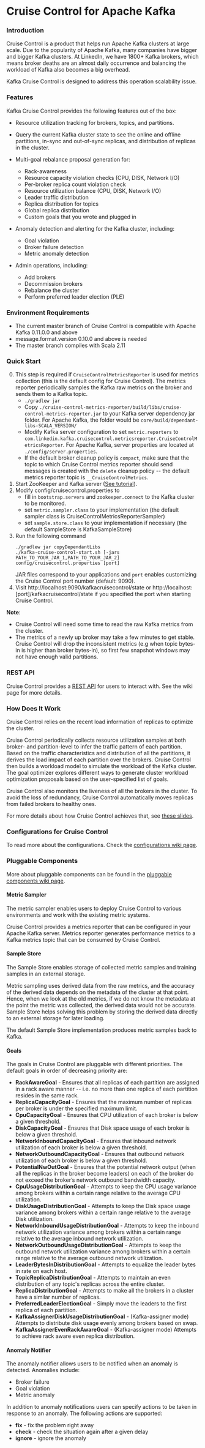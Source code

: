 Cruise Control for Apache Kafka
===================

### Introduction ###
  Cruise Control is a product that helps run Apache Kafka clusters at large scale. Due to the popularity of 
  Apache Kafka, many companies have bigger and bigger Kafka clusters. At LinkedIn, we have 1800+ Kafka brokers, 
  which means broker deaths are an almost daily occurrence and balancing the workload of Kafka also becomes a big overhead. 
  
  Kafka Cruise Control is designed to address this operation scalability issue.
  
### Features ###
  Kafka Cruise Control provides the following features out of the box:
  
  * Resource utilization tracking for brokers, topics, and partitions.
  
  * Query the current Kafka cluster state to see the online and offline partitions, in-sync and out-of-sync replicas, and
  distribution of replicas in the cluster.
  
  * Multi-goal rebalance proposal generation for:
    * Rack-awareness
    * Resource capacity violation checks (CPU, DISK, Network I/O)
    * Per-broker replica count violation check
    * Resource utilization balance (CPU, DISK, Network I/O)
    * Leader traffic distribution
    * Replica distribution for topics
    * Global replica distribution
    * Custom goals that you wrote and plugged in
  
  * Anomaly detection and alerting for the Kafka cluster, including:
    * Goal violation
    * Broker failure detection
    * Metric anomaly detection
  
  * Admin operations, including:
    * Add brokers
    * Decommission brokers
    * Rebalance the cluster
    * Perform preferred leader election (PLE)

### Environment Requirements
* The current master branch of Cruise Control is compatible with Apache Kafka 0.11.0.0 and above
* message.format.version 0.10.0 and above is needed
* The master branch compiles with Scala 2.11

### Quick Start ###
0. This step is required if `CruiseControlMetricsReporter` is used for metrics collection (this is the default config
for Cruise Control). The metrics reporter periodically samples the Kafka raw metrics on the broker and sends them 
to a Kafka topic.
    * ```./gradlew jar```
    * Copy `./cruise-control-metrics-reporter/build/libs/cruise-control-metrics-reporter.jar` to your Kafka server 
    dependency jar folder. For Apache Kafka, the folder would be `core/build/dependant-libs-SCALA_VERSION/`
    * Modify Kafka server configuration to set `metric.reporters` to 
    `com.linkedin.kafka.cruisecontrol.metricsreporter.CruiseControlMetricsReporter`. For Apache Kafka, server properties
    are located at `./config/server.properties`.
    * If the default broker cleanup policy is `compact`, make sure that the topic to which Cruise Control metrics 
    reporter should send messages is created with the `delete` cleanup policy -- the default metrics reporter topic is
    `__CruiseControlMetrics`.
1. Start ZooKeeper and Kafka server ([See tutorial](https://kafka.apache.org/quickstart)).
2. Modify config/cruisecontrol.properties to 
    * fill in `bootstrap.servers` and `zookeeper.connect` to the Kafka cluster to be monitored.
    * set `metric.sampler.class` to your implementation (the default sampler class is CruiseControlMetricsReporterSampler) 
    * set `sample.store.class` to your implementation if necessary (the default SampleStore is KafkaSampleStore)
3. Run the following command 
    ```
    ./gradlew jar copyDependantLibs
    ./kafka-cruise-control-start.sh [-jars PATH_TO_YOUR_JAR_1,PATH_TO_YOUR_JAR_2] config/cruisecontrol.properties [port]
    ```
    JAR files correspond to your applications and `port` enables customizing the Cruise Control port number (default: 9090).
4. Visit http://localhost:9090/kafkacruisecontrol/state or http://localhost:\[port\]/kafkacruisecontrol/state if 
you specified the port when starting Cruise Control. 

**Note**: 
* Cruise Control will need some time to read the raw Kafka metrics from the cluster.
* The metrics of a newly up broker may take a few minutes to get stable. Cruise Control will drop the inconsistent 
metrics (e.g when topic bytes-in is higher than broker bytes-in), so first few snapshot windows may not have enough valid partitions.

### REST API ###
Cruise Control provides a [REST API](https://github.com/linkedin/cruise-control/wiki/REST-APIs) for users 
to interact with. See the wiki page for more details.

### How Does It Work ###
Cruise Control relies on the recent load information of replicas to optimize the cluster.

Cruise Control periodically collects resource utilization samples at both broker- and partition-level to 
infer the traffic pattern of each partition. Based on the traffic characteristics and distribution of all the partitions, 
it derives the load impact of each partition over the brokers. Cruise Control then builds a workload
model to simulate the workload of the Kafka cluster. The goal optimizer explores different ways to generate 
cluster workload optimization proposals based on the user-specified list of goals.

Cruise Control also monitors the liveness of all the brokers in the cluster.
To avoid the loss of redundancy, Cruise Control automatically moves replicas from failed brokers to healthy ones.

For more details about how Cruise Control achieves that, see 
[these slides](https://www.slideshare.net/JiangjieQin/introduction-to-kafka-cruise-control-68180931).

### Configurations for Cruise Control ###
To read more about the configurations. Check the 
[configurations wiki page](https://github.com/linkedin/cruise-control/wiki/Configurations).

### Pluggable Components ###
More about pluggable components can be found in the 
[pluggable components wiki page](https://github.com/linkedin/cruise-control/wiki/Pluggable-Components).

#### Metric Sampler #### 
The metric sampler enables users to deploy Cruise Control to various environments and work with the existing metric systems.

Cruise Control provides a metrics reporter that can be configured in your Apache Kafka server. Metrics reporter generates
performance metrics to a Kafka metrics topic that can be consumed by Cruise Control.

#### Sample Store ####
The Sample Store enables storage of collected metric samples and training samples in an external storage. 

Metric sampling uses derived data from the raw metrics, and the accuracy of the derived data depends on the metadata of the cluster at that point.
Hence, when we look at the old metrics, if we do not know the metadata at the point the metric was collected, the derived data would not be accurate.
Sample Store helps solving this problem by storing the derived data directly to an external storage for later loading.

The default Sample Store implementation produces metric samples back to Kafka.

#### Goals ####
The goals in Cruise Control are pluggable with different priorities. The default goals in order of decreasing priority are:
 * **RackAwareGoal** - Ensures that all replicas of each partition are assigned in a rack aware manner -- i.e. no more than one replica of 
 each partition resides in the same rack.
 * **ReplicaCapacityGoal** - Ensures that the maximum number of replicas per broker is under the specified maximum limit.
 * **CpuCapacityGoal** - Ensures that CPU utilization of each broker is below a given threshold.
 * **DiskCapacityGoal** - Ensures that Disk space usage of each broker is below a given threshold.
 * **NetworkInboundCapacityGoal** - Ensures that inbound network utilization of each broker is below a given threshold.
 * **NetworkOutboundCapacityGoal** - Ensures that outbound network utilization of each broker is below a given threshold.
 * **PotentialNwOutGoal** - Ensures that the potential network output (when all the replicas in the broker become leaders) on each of the broker do 
 not exceed the broker’s network outbound bandwidth capacity.
 * **CpuUsageDistributionGoal** - Attempts to keep the CPU usage variance among brokers within a certain range relative to the average CPU utilization.
 * **DiskUsageDistributionGoal** - Attempts to keep the Disk space usage variance among brokers within a certain range relative to the average Disk utilization.
 * **NetworkInboundUsageDistributionGoal** - Attempts to keep the inbound network utilization variance among brokers within a certain range relative to the average inbound network utilization.
 * **NetworkOutboundUsageDistributionGoal** - Attempts to keep the outbound network utilization variance among brokers within a certain range relative to the average outbound network utilization.
 * **LeaderBytesInDistributionGoal** - Attempts to equalize the leader bytes in rate on each host.
 * **TopicReplicaDistributionGoal** - Attempts to maintain an even distribution of any topic's replicas across the entire cluster.
 * **ReplicaDistributionGoal** - Attempts to make all the brokers in a cluster have a similar number of replicas.
 * **PreferredLeaderElectionGoal** - Simply move the leaders to the first replica of each partition.
 * **KafkaAssignerDiskUsageDistributionGoal** - (Kafka-assigner mode) Attempts to distribute disk usage evenly among brokers based on swap.
 * **KafkaAssignerEvenRackAwareGoal** - (Kafka-assigner mode) Attempts to achieve rack aware even replica distribution.

#### Anomaly Notifier ####
The anomaly notifier allows users to be notified when an anomaly is detected. Anomalies include:
 * Broker failure
 * Goal violation
 * Metric anomaly
 
In addition to anomaly notifications users can specify actions to be taken in response to an anomaly. The following actions are supported:
 * **fix** - fix the problem right away
 * **check** - check the situation again after a given delay
 * **ignore** - ignore the anomaly
